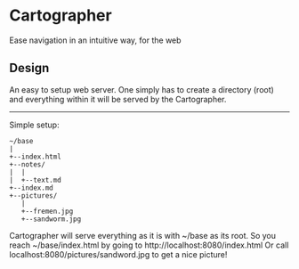 # Cartographer
Ease navigation in an intuitive way, for the web

## Design
An easy to setup web server. One simply has to create a directory (root) and everything within it will be served by the Cartographer.

---

Simple setup:

    ~/base
    |
    +--index.html
    +--notes/
    |  |
    |  +--text.md
    +--index.md
    +--pictures/
       |
       +--fremen.jpg
       +--sandworm.jpg

Cartographer will serve everything as it is with ~/base as its root.
So you reach ~/base/index.html by going to http://localhost:8080/index.html
Or call localhost:8080/pictures/sandword.jpg to get a nice picture!
